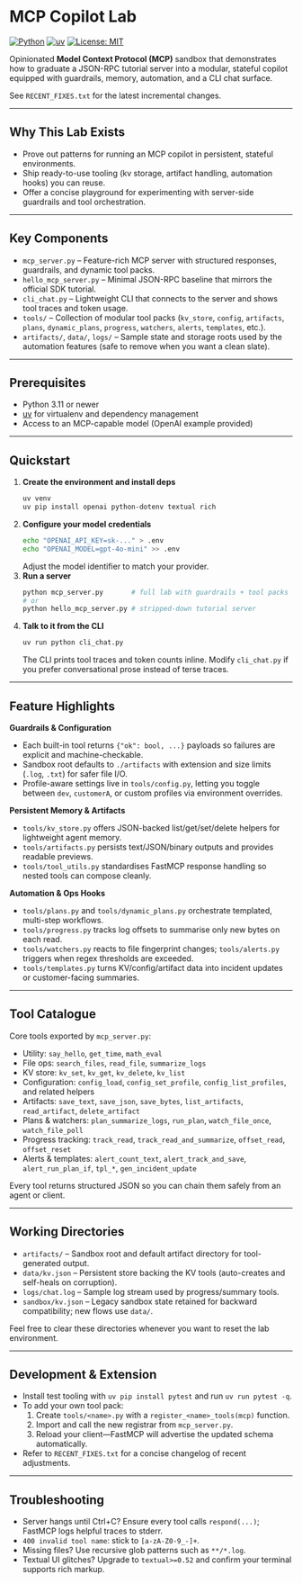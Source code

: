# MCP Copilot Lab

[![Python](https://img.shields.io/badge/Python-3.11+-blue.svg)](https://www.python.org/)
[![uv](https://img.shields.io/badge/packaging-uv-brightgreen)](https://docs.astral.sh/uv/)
[![License: MIT](https://img.shields.io/badge/License-MIT-yellow.svg)](LICENSE)

Opinionated **Model Context Protocol (MCP)** sandbox that demonstrates how to graduate a JSON-RPC tutorial server into a modular, stateful copilot equipped with guardrails, memory, automation, and a CLI chat surface.

See `RECENT_FIXES.txt` for the latest incremental changes.

---

## Why This Lab Exists

- Prove out patterns for running an MCP copilot in persistent, stateful environments.
- Ship ready-to-use tooling (kv storage, artifact handling, automation hooks) you can reuse.
- Offer a concise playground for experimenting with server-side guardrails and tool orchestration.

---

## Key Components

- `mcp_server.py` – Feature-rich MCP server with structured responses, guardrails, and dynamic tool packs.
- `hello_mcp_server.py` – Minimal JSON-RPC baseline that mirrors the official SDK tutorial.
- `cli_chat.py` – Lightweight CLI that connects to the server and shows tool traces and token usage.
- `tools/` – Collection of modular tool packs (`kv_store`, `config`, `artifacts`, `plans`, `dynamic_plans`, `progress`, `watchers`, `alerts`, `templates`, etc.).
- `artifacts/`, `data/`, `logs/` – Sample state and storage roots used by the automation features (safe to remove when you want a clean slate).

---

## Prerequisites

- Python 3.11 or newer
- [uv](https://docs.astral.sh/uv/) for virtualenv and dependency management
- Access to an MCP-capable model (OpenAI example provided)

---

## Quickstart

1. **Create the environment and install deps**
   ```bash
   uv venv
   uv pip install openai python-dotenv textual rich
   ```
2. **Configure your model credentials**
   ```bash
   echo "OPENAI_API_KEY=sk-..." > .env
   echo "OPENAI_MODEL=gpt-4o-mini" >> .env
   ```
   Adjust the model identifier to match your provider.
3. **Run a server**
   ```bash
   python mcp_server.py       # full lab with guardrails + tool packs
   # or
   python hello_mcp_server.py # stripped-down tutorial server
   ```
4. **Talk to it from the CLI**
   ```bash
   uv run python cli_chat.py
   ```
   The CLI prints tool traces and token counts inline. Modify `cli_chat.py` if you prefer conversational prose instead of terse traces.

---

## Feature Highlights

**Guardrails & Configuration**
- Each built-in tool returns `{"ok": bool, ...}` payloads so failures are explicit and machine-checkable.
- Sandbox root defaults to `./artifacts` with extension and size limits (`.log`, `.txt`) for safer file I/O.
- Profile-aware settings live in `tools/config.py`, letting you toggle between `dev`, `customerA`, or custom profiles via environment overrides.

**Persistent Memory & Artifacts**
- `tools/kv_store.py` offers JSON-backed list/get/set/delete helpers for lightweight agent memory.
- `tools/artifacts.py` persists text/JSON/binary outputs and provides readable previews.
- `tools/tool_utils.py` standardises FastMCP response handling so nested tools can compose cleanly.

**Automation & Ops Hooks**
- `tools/plans.py` and `tools/dynamic_plans.py` orchestrate templated, multi-step workflows.
- `tools/progress.py` tracks log offsets to summarise only new bytes on each read.
- `tools/watchers.py` reacts to file fingerprint changes; `tools/alerts.py` triggers when regex thresholds are exceeded.
- `tools/templates.py` turns KV/config/artifact data into incident updates or customer-facing summaries.

---

## Tool Catalogue

Core tools exported by `mcp_server.py`:

- Utility: `say_hello`, `get_time`, `math_eval`
- File ops: `search_files`, `read_file`, `summarize_logs`
- KV store: `kv_set`, `kv_get`, `kv_delete`, `kv_list`
- Configuration: `config_load`, `config_set_profile`, `config_list_profiles`, and related helpers
- Artifacts: `save_text`, `save_json`, `save_bytes`, `list_artifacts`, `read_artifact`, `delete_artifact`
- Plans & watchers: `plan_summarize_logs`, `run_plan`, `watch_file_once`, `watch_file_poll`
- Progress tracking: `track_read`, `track_read_and_summarize`, `offset_read`, `offset_reset`
- Alerts & templates: `alert_count_text`, `alert_track_and_save`, `alert_run_plan_if`, `tpl_*`, `gen_incident_update`

Every tool returns structured JSON so you can chain them safely from an agent or client.

---

## Working Directories

- `artifacts/` – Sandbox root and default artifact directory for tool-generated output.
- `data/kv.json` – Persistent store backing the KV tools (auto-creates and self-heals on corruption).
- `logs/chat.log` – Sample log stream used by progress/summary tools.
- `sandbox/kv.json` – Legacy sandbox state retained for backward compatibility; new flows use `data/`.

Feel free to clear these directories whenever you want to reset the lab environment.

---

## Development & Extension

- Install test tooling with `uv pip install pytest` and run `uv run pytest -q`.
- To add your own tool pack:
  1. Create `tools/<name>.py` with a `register_<name>_tools(mcp)` function.
  2. Import and call the new registrar from `mcp_server.py`.
  3. Reload your client—FastMCP will advertise the updated schema automatically.
- Refer to `RECENT_FIXES.txt` for a concise changelog of recent adjustments.

---

## Troubleshooting

- Server hangs until Ctrl+C? Ensure every tool calls `respond(...)`; FastMCP logs helpful traces to stderr.
- `400 invalid tool name`: stick to `[a-zA-Z0-9_-]+`.
- Missing files? Use recursive glob patterns such as `**/*.log`.
- Textual UI glitches? Upgrade to `textual>=0.52` and confirm your terminal supports rich markup.
